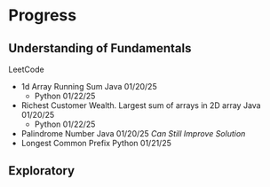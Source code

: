# Progress

## Understanding of Fundamentals

LeetCode 
- 1d Array Running Sum Java 01/20/25
    - Python 01/22/25
- Richest Customer Wealth.  Largest sum of arrays in 2D array Java 01/20/25
    - Python 01/22/25
- Palindrome Number Java 01/20/25 *Can Still Improve Solution*
- Longest Common Prefix Python 01/21/25


## Exploratory
